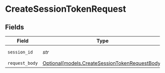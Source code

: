 # CreateSessionTokenRequest


## Fields

| Field                                                                                        | Type                                                                                         | Required                                                                                     | Description                                                                                  |
| -------------------------------------------------------------------------------------------- | -------------------------------------------------------------------------------------------- | -------------------------------------------------------------------------------------------- | -------------------------------------------------------------------------------------------- |
| `session_id`                                                                                 | *str*                                                                                        | :heavy_check_mark:                                                                           | The ID of the session                                                                        |
| `request_body`                                                                               | [Optional[models.CreateSessionTokenRequestBody]](../models/createsessiontokenrequestbody.md) | :heavy_minus_sign:                                                                           | N/A                                                                                          |